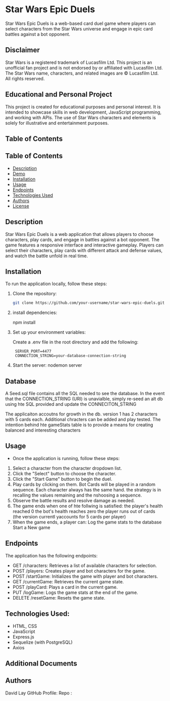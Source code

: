 # Star Wars Epic Duels

Star Wars Epic Duels is a web-based card duel game where players can select characters from the Star Wars universe and engage in epic card battles against a bot opponent.

## Disclaimer

Star Wars is a registered trademark of Lucasfilm Ltd. This project is an unofficial fan project and is not endorsed by or affiliated with Lucasfilm Ltd. The Star Wars name, characters, and related images are © Lucasfilm Ltd. All rights reserved. 

## Educational and Personal Project

This project is created for educational purposes and personal interest. It is intended to showcase skills in web development, JavaScript programming, and working with APIs. The use of Star Wars characters and elements is solely for illustrative and entertainment purposes.

## Table of Contents

<!-- ... rest of the README content ... -->


## Table of Contents

- [Description](#description)
- [Demo](#demo)
- [Installation](#installation)
- [Usage](#usage)
- [Endpoints](#endpoints)
- [Technologies Used](#technologies-used)
- [Authors](#authors)
- [License](#license)

## Description

Star Wars Epic Duels is a web application that allows players to choose characters, play cards, and engage in battles against a bot opponent. The game features a responsive interface and interactive gameplay. Players can select their characters, play cards with different attack and defense values, and watch the battle unfold in real time.

## Installation

To run the application locally, follow these steps:

1. Clone the repository:

   ```bash
   git clone https://github.com/your-username/star-wars-epic-duels.git

2. 
    install dependencies: 
    
    npm install


3. Set up your environment variables:

    Create a .env file in the root directory and add the following:

        SERVER_PORT=4477
        CONNECTION_STRING=your-database-connection-string

4. Start the server:
    nodemon server

## Database

A Seed.sql file contains all the SQL needed to see the database. In the event that the CONNECTION_STRING (URI) is unavialble, simply re-seed an alt db using hte SQL provided and update the CONNECITON_STRING

The applicaiton accoutns for growth in the db. version 1 has 2 characters with 5 cards each. Additional chracters can be added and play tested. The intention behind hte gameStats table is to provide a means for creating balanced and interesting characters 

## Usage

- Once the application is running, follow these steps:

1. Select a character from the character dropdown list.
2. Click the "Select" button to choose the character.
3. Click the "Start Game" button to begin the duel.
4. Play cards by clicking on them.
    Bot Cards will be played in a random sequence. Each character always has the same hand. the strategy is in recalling the values remaining and the nshoosing a sequence.
5. Observe the battle results and resolve damage as needed.
6. The game ends when one of hte follwing is satisfied:
    the player's health reached 0
    the bot's health reaches zero
    the player runs out of cards (the version currentl yaccounts for 5 cards per player)
7. When the game ends, a player can:
    Log the game stats to the database
    Start a New game

## Endpoints

The application has the following endpoints:

- GET /characters: Retrieves a list of available characters for selection.
- POST /players: Creates player and bot characters for the game.
- POST /startGame: Initializes the game with player and bot characters.
- GET /currentGame: Retrieves the current game state.
- POST /playCard: Plays a card in the current game.
- PUT /logGame: Logs the game stats at the end of the game.
- DELETE /resetGame: Resets the game state.

## Technologies Used:
- HTML, CSS
- JavaScript
- Express.js
- Sequelize (with PostgreSQL)
- Axios

## Additional Documents

## 

## Authors
David Lay
GitHub Profile: 
Repo : 